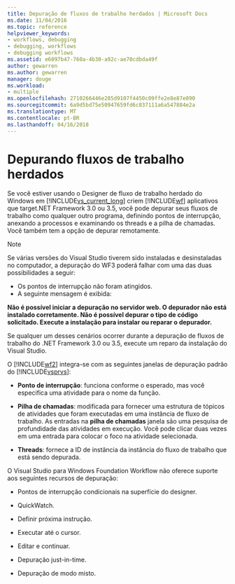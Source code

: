 ```yaml
---
title: Depuração de fluxos de trabalho herdados | Microsoft Docs
ms.date: 11/04/2016
ms.topic: reference
helpviewer_keywords:
- workflows, debugging
- debugging, workflows
- debugging workflows
ms.assetid: e6097b47-760a-4b30-a92c-ae70cdbda49f
author: gewarren
ms.author: gewarren
manager: douge
ms.workload:
- multiple
ms.openlocfilehash: 2710266446e285d9107f4450c09ffe2e8e87e090
ms.sourcegitcommit: 6a9d5bd75e50947659fd6c837111a6a547884e2a
ms.translationtype: MT
ms.contentlocale: pt-BR
ms.lasthandoff: 04/16/2018
---
```

# <a name="debugging-legacy-workflows"></a>Depurando fluxos de trabalho herdados

Se você estiver usando o Designer de fluxo de trabalho herdado do Windows em [!INCLUDE[vs_current_long](../misc/includes/vs_current_long_md.md)] criem [!INCLUDE[wf](../workflow-designer/includes/wf_md.md)] aplicativos que target.NET Framework 3.0 ou 3.5, você pode depurar seus fluxos de trabalho como qualquer outro programa, definindo pontos de interrupção, anexando a processos e examinando os threads e a pilha de chamadas. Você também tem a opção de depurar remotamente.

> [!NOTE]
> Se várias versões do Visual Studio tiverem sido instaladas e desinstaladas no computador, a depuração do WF3 poderá falhar com uma das duas possibilidades a seguir:
>
> -   Os pontos de interrupção não foram atingidos.
> -   A seguinte mensagem é exibida:
>
> **Não é possível iniciar a depuração no servidor web. O depurador não está instalado corretamente.  Não é possível depurar o tipo de código solicitado.  Execute a instalação para instalar ou reparar o depurador.**
>
> Se qualquer um desses cenários ocorrer durante a depuração de fluxos de trabalho do .NET Framework 3.0 ou 3.5, execute um reparo da instalação do Visual Studio.

 O [!INCLUDE[wf2](../workflow-designer/includes/wf2_md.md)] integra-se com as seguintes janelas de depuração padrão do [!INCLUDE[vsprvs](../code-quality/includes/vsprvs_md.md)]:

-   **Ponto de interrupção**: funciona conforme o esperado, mas você especifica uma atividade para o nome da função.

-   **Pilha de chamadas**: modificada para fornecer uma estrutura de tópicos de atividades que foram executadas em uma instância de fluxo de trabalho. As entradas na **pilha de chamadas** janela são uma pesquisa de profundidade das atividades em execução. Você pode clicar duas vezes em uma entrada para colocar o foco na atividade selecionada.

-   **Threads**: fornece a ID de instância da instância do fluxo de trabalho que está sendo depurada.

 O Visual Studio para Windows Foundation Workflow não oferece suporte aos seguintes recursos de depuração:

-   Pontos de interrupção condicionais na superfície do designer.

-   QuickWatch.

-   Definir próxima instrução.

-   Executar até o cursor.

-   Editar e continuar.

-   Depuração just-in-time.

-   Depuração de modo misto.